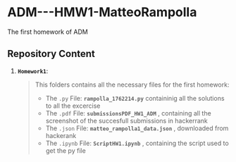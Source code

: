 # ADM---HMW1-MatteoRampolla
The first homework of ADM 

## Repository Content

1. __`Homework1`__: 

	> This folders contains all the necessary files for the first homework:
	> - The `.py`     File: __`rampolla_1762214.py`__ containinig all the solutions to all the excercise
	> - The `.pdf`    File: __`submissionsPDF_HW1_ADM`__ , containing all the screenshot of the succesfull submissions in hackerrank
	> - The `.json`   File: __`matteo_rampolla1_data.json`__ , downloaded from hackerank
	> - The `.ipynb`  File: __`ScriptHW1.ipynb`__ , containing the script used to get the py file 
